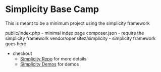 # Simplicity Base Camp

This is meant to be a minimum project using the simplicity framework

public/index.php - minimal index page
composer.json - require the simplicity framework
vendor/opensitez/simplicity - simplicity framework goes here

- checkout 
    - [Simplicity Repo](https://github.com/younelan/simplicity) for more details
    - [Simplicity Demos](https://github.com/younelan/simplicitydemos) for demos

